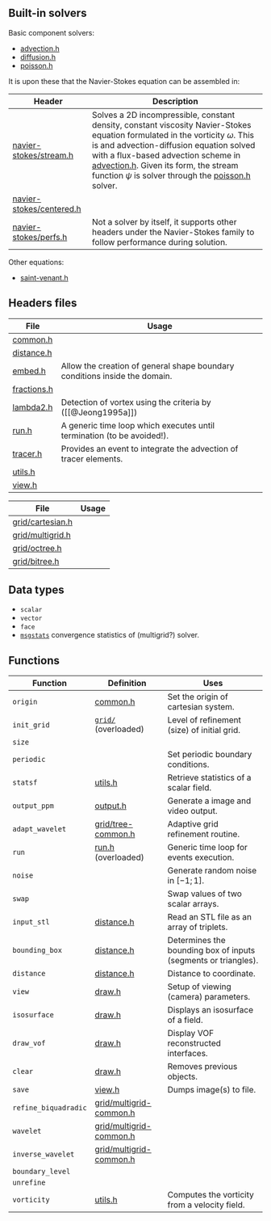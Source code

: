 ## Built-in solvers

Basic component solvers:
- [advection.h](http://basilisk.fr/src/advection.h)
- [diffusion.h](http://basilisk.fr/src/diffusion.h)
- [poisson.h](http://basilisk.fr/src/poisson.h)

 It is upon these that the Navier-Stokes equation can be assembled in:

| Header                                                                      | Description                                                                                                                                                                                                                                                                                                                                                                                   |
| --------------------------------------------------------------------------- | --------------------------------------------------------------------------------------------------------------------------------------------------------------------------------------------------------------------------------------------------------------------------------------------------------------------------------------------------------------------------------------------- |
| [navier-stokes/stream.h](http://basilisk.fr/src/navier-stokes/stream.h)     | Solves a 2D incompressible, constant density, constant viscosity Navier-Stokes equation formulated in the vorticity $\omega$. This is and advection-diffusion equation solved with a flux-based advection scheme in [advection.h](http://basilisk.fr/src/advection.h). Given its form, the stream function $\psi$ is solver through the [poisson.h](http://basilisk.fr/src/poisson.h) solver. |
| [navier-stokes/centered.h](http://basilisk.fr/src/navier-stokes/centered.h) |                                                                                                                                                                                                                                                                                                                                                                                               |
| [navier-stokes/perfs.h](http://basilisk.fr/src/navier-stokes/perfs.h)       | Not a solver by itself, it supports other headers under the Navier-Stokes family to follow performance during solution.                                                                                                                                                                                                                                                                       |
 
Other equations:
- [saint-venant.h](http://basilisk.fr/src/saint-venant.h)
## Headers files

| File                                              | Usage                                                                      |
| ------------------------------------------------- | -------------------------------------------------------------------------- |
| [common.h](http://basilisk.fr/src/common.h)       |                                                                            |
| [distance.h](http://basilisk.fr/src/distance.h)   |                                                                            |
| [embed.h](http://basilisk.fr/src/embed.h)         | Allow the creation of general shape boundary conditions inside the domain. |
| [fractions.h](http://basilisk.fr/src/fractions.h) |                                                                            |
| [lambda2.h](http://basilisk.fr/src/lambda2.h)     | Detection of vortex using the criteria by ([[@Jeong1995a]])                |
| [run.h](http://basilisk.fr/src/run.h)             | A generic time loop which executes until termination (to be avoided!).     |
| [tracer.h](http://basilisk.fr/src/tracer.h)       | Provides an event to integrate the advection of tracer elements.           |
| [utils.h](http://basilisk.fr/src/utils.h)         |                                                                            |
| [view.h](http://basilisk.fr/src/view.h)           |                                                                            |


| File                                                        | Usage |
| ----------------------------------------------------------- | ----- |
| [grid/cartesian.h](http://basilisk.fr/src/grid/cartesian.h) |       |
| [grid/multigrid.h](http://basilisk.fr/src/grid/multigrid.h) |       |
| [grid/octree.h](http://basilisk.fr/src/grid/octree.h)       |       |
| [grid/bitree.h](http://basilisk.fr/src/grid/bitree.h)       |       |

## Data types

- `scalar`
- `vector`
- `face`
- [`msgstats`](http://basilisk.fr/src/poisson.h#mgstats) convergence statistics of (multigrid?) solver.

## Functions

| Function | Definition | Uses |
| ---- | ---- | ---- |
| `origin` | [common.h](http://basilisk.fr/src/common.h) | Set the origin of cartesian system. |
| `init_grid` | [`grid/`](http://basilisk.fr/src/grid/) (overloaded) | Level of refinement (size) of initial grid. |
| `size` |  |  |
| `periodic` |  | Set periodic boundary conditions. |
| `statsf` | [utils.h](http://basilisk.fr/src/utils.h) | Retrieve statistics of a scalar field. |
| `output_ppm` | [output.h](http://basilisk.fr/src/output.h) | Generate a image and video output. |
| `adapt_wavelet` | [grid/tree-common.h](http://basilisk.fr/src/grid/tree-common.h) | Adaptive grid refinement routine. |
| `run` | [run.h](http://basilisk.fr/src/run.h) (overloaded) | Generic time loop for events execution. |
| `noise` |  | Generate random noise in $[-1; 1]$. |
| `swap` |  | Swap values of two scalar arrays. |
| `input_stl` | [distance.h](http://basilisk.fr/src/distance.h#input_stl) | Read an STL file as an array of triplets. |
| `bounding_box` | [distance.h](http://basilisk.fr/src/distance.h#bounding_box) | Determines the bounding box of inputs (segments or triangles). |
| `distance` | [distance.h](http://basilisk.fr/src/distance.h#distance) | Distance to coordinate. |
| `view` | [draw.h](http://basilisk.fr/src/draw.h#view) | Setup of viewing (camera) parameters. |
| `isosurface` | [draw.h](http://basilisk.fr/src/draw.h#isosurface) | Displays an isosurface of a field. |
| `draw_vof` | [draw.h](http://basilisk.fr/src/draw.h#draw_vof) | Display VOF reconstructed interfaces. |
| `clear` | [draw.h](http://basilisk.fr/src/draw.h#clear) | Removes previous objects. |
| `save` | [view.h](http://basilisk.fr/src/view.h#save) | Dumps image(s) to file. |
| `refine_biquadradic` | [grid/multigrid-common.h](http://basilisk.fr/src/grid/multigrid-common.h#refine_biquadratic) |  |
| `wavelet` | [grid/multigrid-common.h](http://basilisk.fr/src/grid/multigrid-common.h#wavelet) |  |
| `inverse_wavelet` | [grid/multigrid-common.h](http://basilisk.fr/src/grid/multigrid-common.h#inverse_wavelet) |  |
| `boundary_level` |  |  |
| `unrefine` |  |  |
| `vorticity` | [utils.h](http://basilisk.fr/src/utils.h#vorticity) | Computes the vorticity from a velocity field. |
